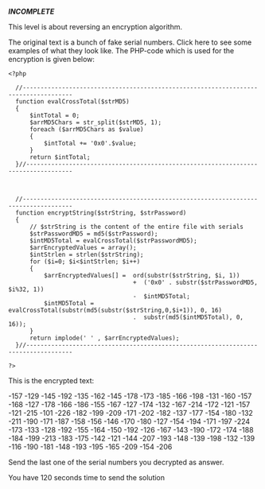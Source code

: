 ***INCOMPLETE***

This level is about reversing an encryption algorithm.



The original text is a bunch of fake serial numbers. Click here to see some examples of what they look like. The PHP-code which is used for the encryption is given below:




    <?php

      //------------------------------------------------------------------------------------
      function evalCrossTotal($strMD5)
      {
          $intTotal = 0;
          $arrMD5Chars = str_split($strMD5, 1);
          foreach ($arrMD5Chars as $value)
          {
              $intTotal += '0x0'.$value;
          }
          return $intTotal;
      }//-----------------------------------------------------------------------------------



      //------------------------------------------------------------------------------------
      function encryptString($strString, $strPassword)
      {
          // $strString is the content of the entire file with serials
          $strPasswordMD5 = md5($strPassword);
          $intMD5Total = evalCrossTotal($strPasswordMD5);
          $arrEncryptedValues = array();
          $intStrlen = strlen($strString);
          for ($i=0; $i<$intStrlen; $i++)
          {
              $arrEncryptedValues[] =  ord(substr($strString, $i, 1))
                                       +  ('0x0' . substr($strPasswordMD5, $i%32, 1))
                                       -  $intMD5Total;
              $intMD5Total = evalCrossTotal(substr(md5(substr($strString,0,$i+1)), 0, 16)
                                       .  substr(md5($intMD5Total), 0, 16));
          }
          return implode(' ' , $arrEncryptedValues);
      }//-----------------------------------------------------------------------------------

    ?>





This is the encrypted text:

-157 -129 -145 -192 -135 -162 -145 -178 -173 -185 -166 -198 -131 -160 -157 -168 -127 -178 -166 -186 -155 -167 -127 -174 -132 -167 -214 -172 -121 -157 -121 -215 -101 -226 -182 -199 -209 -171 -202 -182 -137 -177 -154 -180 -132 -211 -190 -171 -187 -158 -156 -146 -170 -180 -127 -154 -194 -171 -197 -224 -173 -133 -128 -192 -155 -164 -150 -192 -126 -167 -143 -190 -172 -174 -188 -184 -199 -213 -183 -175 -142 -121 -144 -207 -193 -148 -139 -198 -132 -139 -116 -190 -181 -148 -193 -195 -165 -209 -154 -206




Send the last one of the serial numbers you decrypted as answer.


You have 120 seconds time to send the solution
